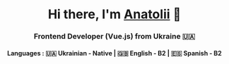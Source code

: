 <h1 align="center">Hi there, I'm <a href="https://zorin.expert" target="_blank">Anatolii</a> 👋</h1>
<h3 align="center">Frontend Developer (Vue.js) from Ukraine 🇺🇦</h3>
<h4 align="center">Languages : 🇺🇦 Ukrainian - Native | 🇬🇧 English - B2 | 🇪🇸 Spanish - B2</h4>


<!--

[![Typing SVG](https://readme-typing-svg.herokuapp.com?color=%2336BCF7&center=true&vCenter=true&width=600&lines=Frontend+Developer+(Vue.js)+from+Ukraine)](https://git.io/typing-svg)

Here are some ideas to get you started:


- 🔭 I’m currently working on ...
- 🌱 I’m currently learning ...
- 👯 I’m looking to collaborate on ...
- 🤔 I’m looking for help with ...
- 💬 Ask me about ...
- 📫 How to reach me: ...
- 😄 Pronouns: ...
- ⚡ Fun fact: ...
-->
